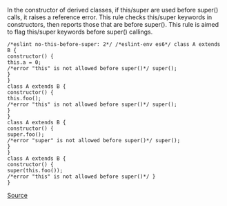 In the constructor of derived classes, if this/super are used before super() calls, it raises a reference error.
This rule checks this/super keywords in constructors, then reports those that are before super().
This rule is aimed to flag this/super keywords before super() callings.

```
/*eslint no-this-before-super: 2*/ /*eslint-env es6*/ class A extends B {
constructor() {
this.a = 0;
/*error "this" is not allowed before super()*/ super();
}
}
class A extends B {
constructor() {
this.foo();
/*error "this" is not allowed before super()*/ super();
}
}
class A extends B {
constructor() {
super.foo();
/*error "super" is not allowed before super()*/ super();
}
}
class A extends B {
constructor() {
super(this.foo());
/*error "this" is not allowed before super()*/ }
}

```

[Source](http://eslint.org/docs/rules/no-this-before-super)
